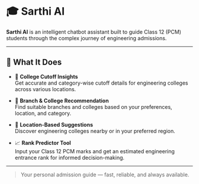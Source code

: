 # 🎓 Sarthi AI

**Sarthi AI** is an intelligent chatbot assistant built to guide Class 12 (PCM) students through the complex journey of engineering admissions.

---

## 🧠 What It Does

- 🎯 **College Cutoff Insights**  
  Get accurate and category-wise cutoff details for engineering colleges across various locations.

- 🏫 **Branch & College Recommendation**  
  Find suitable branches and colleges based on your preferences, location, and category.

- 📍 **Location-Based Suggestions**  
  Discover engineering colleges nearby or in your preferred region.

- 📈 **Rank Predictor Tool**  
  Input your Class 12 PCM marks and get an estimated engineering entrance rank for informed decision-making.

---

> Your personal admission guide — fast, reliable, and always available.
